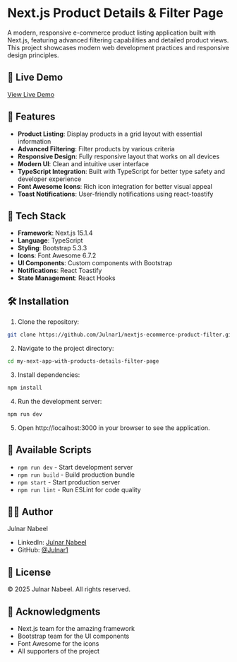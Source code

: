 # Next.js Product Details & Filter Page

A modern, responsive e-commerce product listing application built with Next.js, featuring advanced filtering capabilities and detailed product views. This project showcases modern web development practices and responsive design principles.

## 🔗 Live Demo

[View Live Demo]()

## 🌟 Features

- **Product Listing**: Display products in a grid layout with essential information
- **Advanced Filtering**: Filter products by various criteria
- **Responsive Design**: Fully responsive layout that works on all devices
- **Modern UI**: Clean and intuitive user interface
- **TypeScript Integration**: Built with TypeScript for better type safety and developer experience
- **Font Awesome Icons**: Rich icon integration for better visual appeal
- **Toast Notifications**: User-friendly notifications using react-toastify

## 🚀 Tech Stack

- **Framework**: Next.js 15.1.4
- **Language**: TypeScript
- **Styling**: Bootstrap 5.3.3
- **Icons**: Font Awesome 6.7.2
- **UI Components**: Custom components with Bootstrap
- **Notifications**: React Toastify
- **State Management**: React Hooks

## 🛠️ Installation

1. Clone the repository:
```bash
git clone https://github.com/Julnar1/nextjs-ecommerce-product-filter.git
```

2. Navigate to the project directory:
```bash
cd my-next-app-with-products-details-filter-page
```

3. Install dependencies:
```bash
npm install
```

4. Run the development server:
```bash
npm run dev
```

5. Open http://localhost:3000 in your browser to see the application.

## 🔧 Available Scripts

- `npm run dev` - Start development server
- `npm run build` - Build production bundle
- `npm start` - Start production server
- `npm run lint` - Run ESLint for code quality


## 👨‍💻 Author

Julnar Nabeel
- LinkedIn: [Julnar Nabeel](https://www.linkedin.com/in/julnar-nabeel/)
- GitHub: [@Julnar1](https://github.com/Julnar1)

## 📄 License

© 2025 Julnar Nabeel. All rights reserved.

## 🙏 Acknowledgments

- Next.js team for the amazing framework
- Bootstrap team for the UI components
- Font Awesome for the icons
- All supporters of the project

